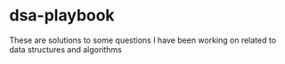 # dsa-playbook
These are solutions to some questions I have been working on related to data structures and algorithms
